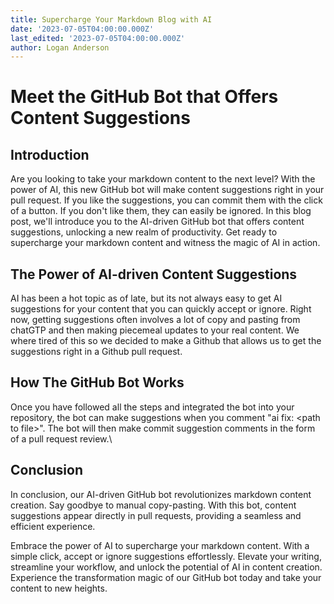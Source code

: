 ```yaml
---
title: Supercharge Your Markdown Blog with AI
date: '2023-07-05T04:00:00.000Z'
last_edited: '2023-07-05T04:00:00.000Z'
author: Logan Anderson
---
```


# Meet the GitHub Bot that Offers Content Suggestions

## Introduction

Are you looking to take your markdown content to the next level? With the power of AI, this new GitHub bot will make content suggestions right in your pull request. If you like the suggestions, you can commit them with the click of a button. If you don't like them, they can easily be ignored. In this blog post, we'll introduce you to the AI-driven GitHub bot that offers content suggestions, unlocking a new realm of productivity. Get ready to supercharge your markdown content and witness the magic of AI in action.

## The Power of AI-driven Content Suggestions

AI has been a hot topic as of late, but its not always easy to get AI suggestions for your content that you can quickly accept or ignore. Right now, getting suggestions often involves a lot of copy and pasting from chatGTP and then making piecemeal updates to your real content. We where tired of this so we decided to make a Github that allows us to get the suggestions right in a Github pull request.

## How The GitHub Bot Works

Once you have followed all the steps and integrated the bot into your repository, the bot can make suggestions when you comment "ai fix: \<path to file>". The bot will then make commit suggestion comments in the form of a pull request review.\

## Conclusion

In conclusion, our AI-driven GitHub bot revolutionizes markdown content creation. Say goodbye to manual copy-pasting. With this bot, content suggestions appear directly in pull requests, providing a seamless and efficient experience.

Embrace the power of AI to supercharge your markdown content. With a simple click, accept or ignore suggestions effortlessly. Elevate your writing, streamline your workflow, and unlock the potential of AI in content creation. Experience the transformation magic of our GitHub bot today and take your content to new heights.
